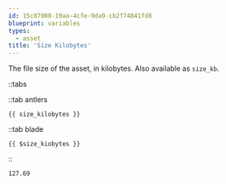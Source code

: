 ```yaml
---
id: 15c87908-19aa-4cfe-9da9-cb2f74841fd8
blueprint: variables
types:
  - asset
title: 'Size Kilobytes'
---
```

The file size of the asset, in kilobytes. Also available as `size_kb`.

::tabs

::tab antlers
```antlers
{{ size_kilobytes }}
```
::tab blade
```blade
{{ $size_kiobytes }}
```
::

```html
127.69
```
